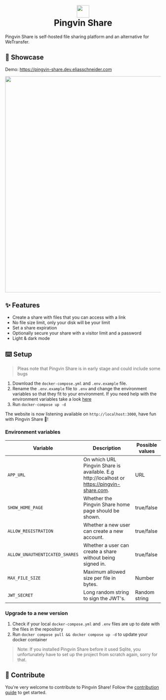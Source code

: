 # <div align="center"><img  src="https://user-images.githubusercontent.com/58886915/166198400-c2134044-1198-4647-a8b6-da9c4a204c68.svg" width="40"/> </br>Pingvin Share</div>

Pingvin Share is self-hosted file sharing platform and an alternative for WeTransfer.

## 🎪 Showcase

Demo: https://pingvin-share.dev.eliasschneider.com

<img src="https://user-images.githubusercontent.com/58886915/167101708-b85032ad-f5b1-480a-b8d7-ec0096ea2a43.png" width="700"/>

## ✨ Features

- Create a share with files that you can access with a link
- No file size limit, only your disk will be your limit
- Set a share expiration
- Optionally secure your share with a visitor limit and a password
- Light & dark mode

## ⌨️ Setup

> Pleas note that Pingvin Share is in early stage and could include some bugs

1. Download the `docker-compose.yml` and `.env.example` file.
2. Rename the `.env.example` file to `.env` and change the environment variables so that they fit to your environment. If you need help with the environment variables take a look [here](#environment-variables)
3. Run `docker-compose up -d`

The website is now listening available on `http://localhost:3000`, have fun with Pingvin Share 🐧!

### Environment variables

| Variable                       | Description                                                                                 | Possible values |
| ------------------------------ | ------------------------------------------------------------------------------------------- | --------------- |
| `APP_URL`                      | On which URL Pingvin Share is available. E.g http://localhost or https://pingvin-share.com. | URL             |
| `SHOW_HOME_PAGE`               | Whether the Pingvin Share home page should be shown.                                        | true/false      |
| `ALLOW_REGISTRATION`           | Whether a new user can create a new account.                                                | true/false      |
| `ALLOW_UNAUTHENTICATED_SHARES` | Whether a user can create a share without being signed in.                                  | true/false      |
| `MAX_FILE_SIZE`                | Maximum allowed size per file in bytes.                                                     | Number          |
| `JWT_SECRET`                   | Long random string to sign the JWT's.                                                       | Random string   |

### Upgrade to a new version

1. Check if your local `docker-compose.yml` and `.env` files are up to date with the files in the repository
2. Run `docker compose pull && docker compose up -d` to update your docker container

> Note: If you installed Pingvin Share before it used Sqlite, you unfortunately have to set up the project from scratch again, sorry for that.

## 🖤 Contribute

You're very welcome to contribute to Pingvin Share! Follow the [contribution guide](/CONTRIBUTING.md) to get started.
